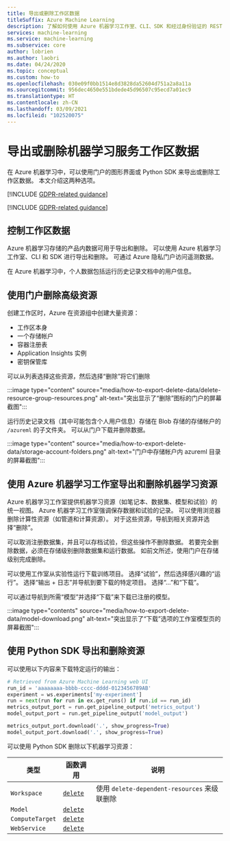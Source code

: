 ```yaml
---
title: 导出或删除工作区数据
titleSuffix: Azure Machine Learning
description: 了解如何使用 Azure 机器学习工作室、CLI、SDK 和经过身份验证的 REST API 导出或删除工作区。
services: machine-learning
ms.service: machine-learning
ms.subservice: core
author: lobrien
ms.author: laobri
ms.date: 04/24/2020
ms.topic: conceptual
ms.custom: how-to
ms.openlocfilehash: 030e09f0bb1514e8d3828da52604d751a2a8a11a
ms.sourcegitcommit: 956dec4650e551bdede45d96507c95ecd7a01ec9
ms.translationtype: HT
ms.contentlocale: zh-CN
ms.lasthandoff: 03/09/2021
ms.locfileid: "102520075"
---
```

# <a name="export-or-delete-your-machine-learning-service-workspace-data"></a>导出或删除机器学习服务工作区数据

在 Azure 机器学习中，可以使用门户的图形界面或 Python SDK 来导出或删除工作区数据。 本文介绍这两种选项。

[!INCLUDE [GDPR-related guidance](../../includes/gdpr-dsr-and-stp-note.md)]

[!INCLUDE [GDPR-related guidance](../../includes/gdpr-intro-sentence.md)]

## <a name="control-your-workspace-data"></a>控制工作区数据

Azure 机器学习存储的产品内数据可用于导出和删除。 可以使用 Azure 机器学习工作室、CLI 和 SDK 进行导出和删除。 可通过 Azure 隐私门户访问遥测数据。 

在 Azure 机器学习中，个人数据包括运行历史记录文档中的用户信息。 

## <a name="delete-high-level-resources-using-the-portal"></a>使用门户删除高级资源

创建工作区时，Azure 在资源组中创建大量资源：

- 工作区本身
- 一个存储帐户
- 容器注册表
- Application Insights 实例
- 密钥保管库

可以从列表选择这些资源，然后选择“删除”将它们删除 

:::image type="content" source="media/how-to-export-delete-data/delete-resource-group-resources.png" alt-text="突出显示了“删除”图标的门户的屏幕截图":::

运行历史记录文档（其中可能包含个人用户信息）存储在 Blob 存储的存储帐户的 `/azureml` 的子文件夹。 可以从门户下载并删除数据。

:::image type="content" source="media/how-to-export-delete-data/storage-account-folders.png" alt-text="门户中存储帐户内 azureml 目录的屏幕截图":::

## <a name="export-and-delete-machine-learning-resources-using-azure-machine-learning-studio"></a>使用 Azure 机器学习工作室导出和删除机器学习资源

Azure 机器学习工作室提供机器学习资源（如笔记本、数据集、模型和试验）的统一视图。 Azure 机器学习工作室强调保存数据和试验的记录。 可以使用浏览器删除计算性资源（如管道和计算资源）。 对于这些资源，导航到相关资源并选择“删除”。 

可以取消注册数据集，并且可以存档试验，但这些操作不删除数据。 若要完全删除数据，必须在存储级别删除数据集和运行数据。 如前文所述，使用门户在存储级别完成删除。

可以使用工作室从实验性运行下载训练项目。  选择“试验”，然后选择感兴趣的“运行”。 选择“输出 + 日志”并导航到要下载的特定项目。  选择“...”和“下载”。

 可以通过导航到所需“模型”并选择“下载”来下载已注册的模型。 

:::image type="contents" source="media/how-to-export-delete-data/model-download.png" alt-text="突出显示了“下载”选项的工作室模型页的屏幕截图":::

## <a name="export-and-delete-resources-using-the-python-sdk"></a>使用 Python SDK 导出和删除资源

可以使用以下内容来下载特定运行的输出： 

```python
# Retrieved from Azure Machine Learning web UI
run_id = 'aaaaaaaa-bbbb-cccc-dddd-0123456789AB'
experiment = ws.experiments['my-experiment']
run = next(run for run in ex.get_runs() if run.id == run_id)
metrics_output_port = run.get_pipeline_output('metrics_output')
model_output_port = run.get_pipeline_output('model_output')

metrics_output_port.download('.', show_progress=True)
model_output_port.download('.', show_progress=True)
```

可以使用 Python SDK 删除以下机器学习资源： 

| 类型 | 函数调用 | 说明 | 
| --- | --- | --- |
| `Workspace` | [`delete`](/python/api/azureml-core/azureml.core.workspace.workspace#delete-delete-dependent-resources-false--no-wait-false-) | 使用 `delete-dependent-resources` 来级联删除 |
| `Model` | [`delete`](/python/api/azureml-core/azureml.core.model%28class%29#delete--) | | 
| `ComputeTarget` | [`delete`](/python/api/azureml-core/azureml.core.computetarget#delete--) | |
| `WebService` | [`delete`](/python/api/azureml-core/azureml.core.webservice%28class%29) | |